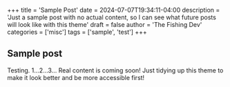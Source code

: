 +++
title = 'Sample Post'
date = 2024-07-07T19:34:11-04:00
description = 'Just a sample post with no actual content, so I can see what future posts will look like with this theme'
draft = false
author = 'The Fishing Dev'
categories = ['misc']
tags = ['sample', 'test']
+++

## Sample post

Testing. 1...2...3... Real content is coming soon! Just tidying up this theme to make it look better and be more accessible first!

